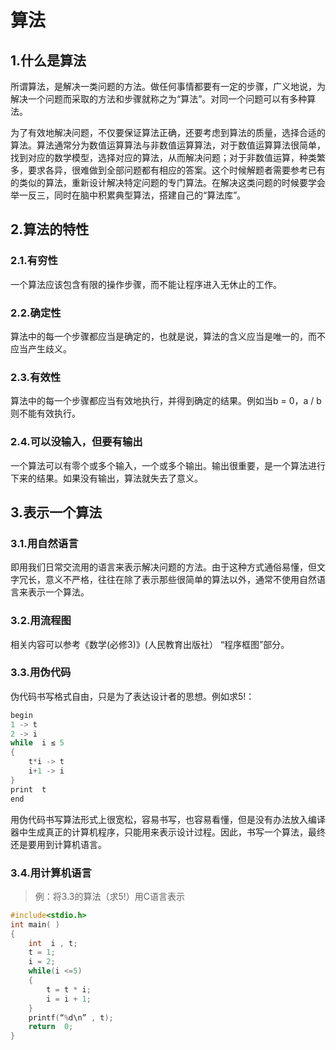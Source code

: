 # 算法
## 1.什么是算法
所谓算法，是解决一类问题的方法。做任何事情都要有一定的步骤，广义地说，为解决一个问题而采取的方法和步骤就称之为“算法”。对同一个问题可以有多种算法。

为了有效地解决问题，不仅要保证算法正确，还要考虑到算法的质量，选择合适的算法。算法通常分为数值运算算法与非数值运算算法，对于数值运算算法很简单，找到对应的数学模型，选择对应的算法，从而解决问题；对于非数值运算，种类繁多，要求各异，很难做到全部问题都有相应的答案。这个时候解题者需要参考已有的类似的算法，重新设计解决特定问题的专门算法。在解决这类问题的时候要学会举一反三，同时在脑中积累典型算法，搭建自己的“算法库”。

## 2.算法的特性
### 2.1.有穷性
一个算法应该包含有限的操作步骤，而不能让程序进入无休止的工作。
### 2.2.确定性
算法中的每一个步骤都应当是确定的，也就是说，算法的含义应当是唯一的，而不应当产生歧义。
### 2.3.有效性
算法中的每一个步骤都应当有效地执行，并得到确定的结果。例如当b = 0，a / b则不能有效执行。
### 2.4.可以没输入，但要有输出
一个算法可以有零个或多个输入，一个或多个输出。输出很重要，是一个算法进行下来的结果。如果没有输出，算法就失去了意义。
## 3.表示一个算法
### 3.1.用自然语言
即用我们日常交流用的语言来表示解决问题的方法。由于这种方式通俗易懂，但文字冗长，意义不严格，往往在除了表示那些很简单的算法以外，通常不使用自然语言来表示一个算法。
### 3.2.用流程图
相关内容可以参考《数学(必修3)》(人民教育出版社） “程序框图”部分。
### 3.3.用伪代码
伪代码书写格式自由，只是为了表达设计者的思想。例如求5!：

```c
begin
1 -> t
2 -> i
while  i ≤ 5
{ 
	t*i -> t
	i+1 -> i
}
print  t
end
```

用伪代码书写算法形式上很宽松，容易书写，也容易看懂，但是没有办法放入编译器中生成真正的计算机程序，只能用来表示设计过程。因此，书写一个算法，最终还是要用到计算机语言。
### 3.4.用计算机语言
> 例：将3.3的算法（求5!）用C语言表示
```c
#include<stdio.h>
int main( )
{
    int  i , t;
    t = 1;
    i = 2;
    while(i <=5)
	{
        t = t * i;
        i = i + 1;
    }
    printf(“%d\n” , t);
    return  0;
}
```